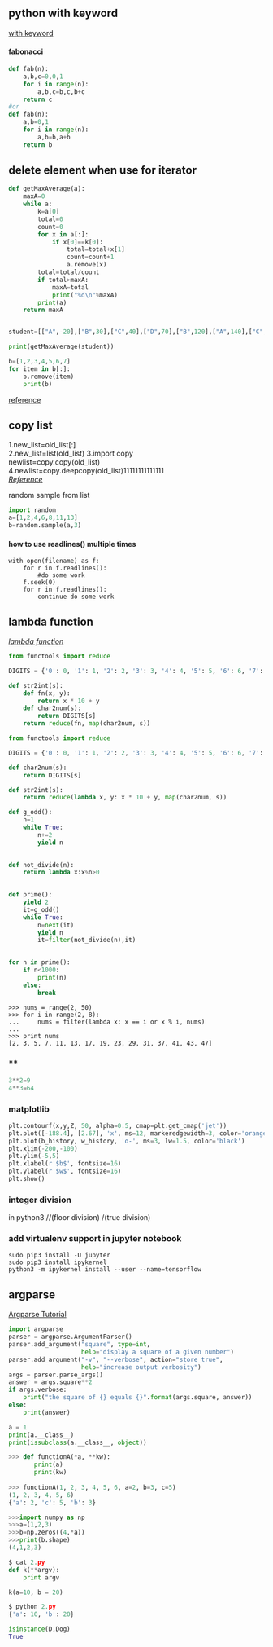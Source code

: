 ## python with keyword
[with keyword](http://preshing.com/20110920/the-python-with-statement-by-example/)  

#### fabonacci  
```python
def fab(n):
    a,b,c=0,0,1
    for i in range(n):
        a,b,c=b,c,b+c
    return c
#or
def fab(n):
    a,b=0,1
    for i in range(n):
        a,b=b,a+b
    return b
```

## delete element when use for iterator  
```python
def getMaxAverage(a):
    maxA=0
    while a:
        k=a[0]
        total=0
        count=0
        for x in a[:]:
            if x[0]==k[0]:
                total=total+x[1]
                count=count+1
                a.remove(x)
        total=total/count
        if total>maxA:
            maxA=total
            print("%d\n"%maxA)
        print(a)
    return maxA


student=[["A",-20],["B",30],["C",40],["D",70],["B",120],["A",140],["C",170],["C",200],["E",300]]

print(getMaxAverage(student))

b=[1,2,3,4,5,6,7]
for item in b[:]:
    b.remove(item)
    print(b)
```
[reference](http://www.cnblogs.com/bananaplan/p/remove-listitem-while-iterating.html)  

## copy list  
1.new_list=old_list[:]  
2.new_list=list(old_list)
3.import copy  
  newlist=copy.copy(old_list)  
4.newlist=copy.deepcopy(old_list)11111111111111  
[*Reference*](https://stackoverflow.com/questions/2612802/how-to-clone-or-copy-a-list)

random sample from list  
```python
import random
a=[1,2,4,6,8,11,13]
b=random.sample(a,3)
```
#### how to use readlines() multiple times
```
with open(filename) as f:
    for r in f.readlines():
        #do some work
    f.seek(0)
    for r in f.readlines():
        continue do some work
```

## lambda function  
[*lambda function*](http://www.secnetix.de/olli/Python/lambda_functions.hawk)  
```python
from functools import reduce

DIGITS = {'0': 0, '1': 1, '2': 2, '3': 3, '4': 4, '5': 5, '6': 6, '7': 7, '8': 8, '9': 9}

def str2int(s):
    def fn(x, y):
        return x * 10 + y
    def char2num(s):
        return DIGITS[s]
    return reduce(fn, map(char2num, s))
```
```python
from functools import reduce

DIGITS = {'0': 0, '1': 1, '2': 2, '3': 3, '4': 4, '5': 5, '6': 6, '7': 7, '8': 8, '9': 9}

def char2num(s):
    return DIGITS[s]

def str2int(s):
    return reduce(lambda x, y: x * 10 + y, map(char2num, s))
```

```python
def g_odd():
    n=1
    while True:
        n+=2
        yield n
        

def not_divide(n):
    return lambda x:x%n>0
    

def prime():
    yield 2
    it=g_odd()
    while True:
        n=next(it)
        yield n
        it=filter(not_divide(n),it)
    

for n in prime():
    if n<1000:
        print(n)
    else:
        break
```
```
>>> nums = range(2, 50) 
>>> for i in range(2, 8): 
...     nums = filter(lambda x: x == i or x % i, nums)
... 
>>> print nums
[2, 3, 5, 7, 11, 13, 17, 19, 23, 29, 31, 37, 41, 43, 47]
```
### **
```python
3**2=9
4**3=64
```
### matplotlib  
```python
plt.contourf(x,y,Z, 50, alpha=0.5, cmap=plt.get_cmap('jet'))
plt.plot([-188.4], [2.67], 'x', ms=12, markeredgewidth=3, color='orange')
plt.plot(b_history, w_history, 'o-', ms=3, lw=1.5, color='black')
plt.xlim(-200,-100)
plt.ylim(-5,5)
plt.xlabel(r'$b$', fontsize=16)
plt.ylabel(r'$w$', fontsize=16)
plt.show()
```
### integer division  
in python3 //(floor division) /(true division)  

### add virtualenv support in jupyter notebook  
```
sudo pip3 install -U jupyter
sudo pip3 install ipykernel
python3 -m ipykernel install --user --name=tensorflow
```

## argparse
[Argparse Tutorial](https://docs.python.org/3/howto/argparse.html)
```python
import argparse
parser = argparse.ArgumentParser()
parser.add_argument("square", type=int,
                    help="display a square of a given number")
parser.add_argument("-v", "--verbose", action="store_true",
                    help="increase output verbosity")
args = parser.parse_args()
answer = args.square**2
if args.verbose:
    print("the square of {} equals {}".format(args.square, answer))
else:
    print(answer)
```
```python
a = 1  
print(a.__class__)  
print(issubclass(a.__class__, object))
```


```python
>>> def functionA(*a, **kw):
       print(a)
       print(kw)
       
>>> functionA(1, 2, 3, 4, 5, 6, a=2, b=3, c=5)
(1, 2, 3, 4, 5, 6)
{'a': 2, 'c': 5, 'b': 3}

>>>import numpy as np
>>>a=(1,2,3)
>>>b=np.zeros((4,*a))
>>>print(b.shape)
(4,1,2,3)
```
```python
$ cat 2.py
def k(**argv):
    print argv

k(a=10, b = 20)

$ python 2.py
{'a': 10, 'b': 20}
```
```python
isinstance(D,Dog)
True
```
